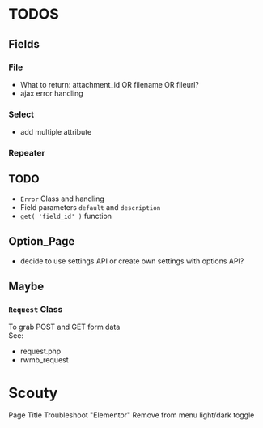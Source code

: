 # TODOS

## Fields
### File 
- What to return: attachment_id OR filename OR fileurl?
- ajax error handling

### Select
- add multiple attribute 

### Repeater

## TODO
- `Error` Class and handling  
- Field parameters `default` and `description`  
- `get( 'field_id' )` function  

## Option_Page
- decide to use settings API or create own settings with options API?

## Maybe
### `Request` Class 
To grab POST and GET form data  
See:  
- request.php
- rwmb_request


# Scouty
Page Title
Troubleshoot "Elementor"
Remove from menu light/dark toggle
